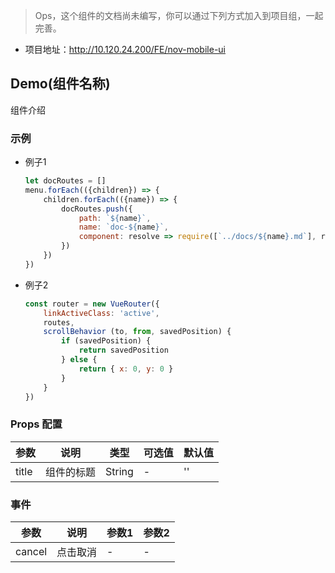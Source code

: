 > Ops，这个组件的文档尚未编写，你可以通过下列方式加入到项目组，一起完善。

- 项目地址：http://10.120.24.200/FE/nov-mobile-ui

## Demo(组件名称)

组件介绍

### 示例

- 例子1
    ```javascript
    let docRoutes = []
    menu.forEach(({children}) => {
        children.forEach(({name}) => {
            docRoutes.push({
                path: `${name}`,
                name: `doc-${name}`,
                component: resolve => require([`../docs/${name}.md`], resolve)
            })
        })
    })
    ```

- 例子2
    ```javascript
    const router = new VueRouter({
        linkActiveClass: 'active',
        routes,
        scrollBehavior (to, from, savedPosition) {
            if (savedPosition) {
                return savedPosition
            } else {
                return { x: 0, y: 0 }
            }
        }
    })
    ```

### Props 配置

| 参数 | 说明 | 类型 | 可选值 | 默认值 |
| - | - | - | - | - |
| title | 组件的标题 | String | - | '' |

### 事件

| 参数 | 说明 | 参数1 | 参数2 |
| - | - | - | - |
| cancel | 点击取消 | - | - |

